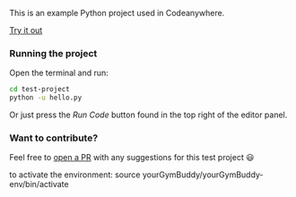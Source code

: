 This is an example Python project used in Codeanywhere.

[Try it out](https://app.codeanywhere.com/#https://github.com/Codeanywhere-Templates/python)

### Running the project

Open the terminal and run:
```sh
cd test-project
python -u hello.py
```
Or just press the *Run Code* button found in the top right of the editor panel.
### Want to contribute?

Feel free to [open a PR](https://github.com/Codeanywhere-Templates/python) with any suggestions for this test project 😃 

to activate the environment:
source yourGymBuddy/yourGymBuddy-env/bin/activate


